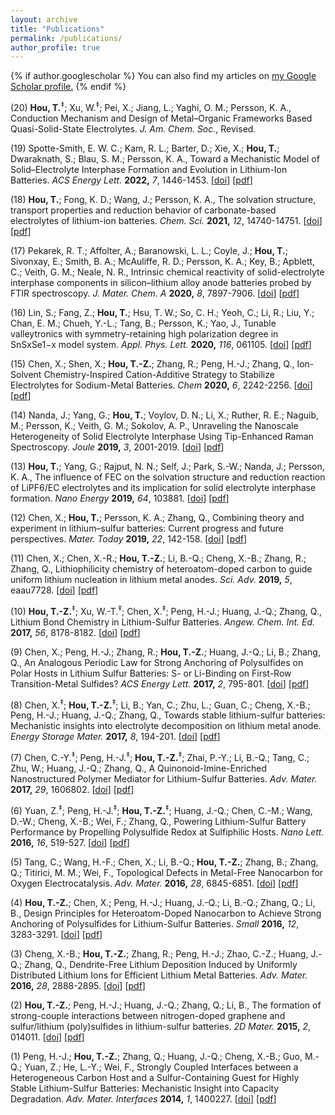 ```yaml
---
layout: archive
title: "Publications"
permalink: /publications/
author_profile: true
---
```


{% if author.googlescholar %}
  You can also find my articles on <u><a href="{{author.googlescholar}}">my Google Scholar profile</a>.</u>
{% endif %}

(20) **Hou, T.**<sup>‡</sup>; Xu, W.<sup>‡</sup>; Pei, X.; Jiang, L.; Yaghi, O. M.; Persson, K. A., Conduction Mechanism and Design of Metal–Organic Frameworks Based Quasi-Solid-State Electrolytes. *J. Am. Chem. Soc.*, Revised.

(19) Spotte-Smith, E. W. C.; Kam, R. L.; Barter, D.; Xie, X.; **Hou, T.**; Dwaraknath, S.; Blau, S. M.; Persson, K. A., Toward a Mechanistic Model of Solid–Electrolyte Interphase Formation and Evolution in Lithium-Ion Batteries. *ACS Energy Lett.* **2022,** *7*, 1446-1453. [[doi](https://doi.org/10.1021/acsenergylett.2c00517)] [[pdf](https://tingzhenghou.github.io/files/papers/ACSEL-2022-kMC.pdf)] 

(18) **Hou, T.**; Fong, K. D.; Wang, J.; Persson, K. A., The solvation structure, transport properties and reduction behavior of carbonate-based electrolytes of lithium-ion batteries. *Chem. Sci.* **2021,** *12*, 14740-14751. [[doi](https://doi.org/10.1039/D1SC04265C)] [[pdf](https://tingzhenghou.github.io/files/papers/ChemSci-2021-gen2.pdf)]

(17) Pekarek, R. T.; Affolter, A.; Baranowski, L. L.; Coyle, J.; **Hou, T.**; Sivonxay, E.; Smith, B. A.; McAuliffe, R. D.; Persson, K. A.; Key, B.; Apblett, C.; Veith, G. M.; Neale, N. R., Intrinsic chemical reactivity of solid-electrolyte interphase components in silicon–lithium alloy anode batteries probed by FTIR spectroscopy. *J. Mater. Chem. A* **2020,** *8*, 7897-7906. [[doi](https://doi.org/10.1039/C9TA13535A)] [[pdf](https://tingzhenghou.github.io/files/papers/JMCA-2020-FTIR.pdf)]

(16) Lin, S.; Fang, Z.; **Hou, T.**; Hsu, T. W.; So, C. H.; Yeoh, C.; Li, R.; Liu, Y.; Chan, E. M.; Chueh, Y.-L.; Tang, B.; Persson, K.; Yao, J., Tunable valleytronics with symmetry-retaining high polarization degree in SnSxSe1−x model system. *Appl. Phys. Lett.* **2020,** *116*, 061105. [[doi](https://doi.org/10.1063/1.5128717)] [[pdf](https://tingzhenghou.github.io/files/papers/APL-2020-SnSxSe1−x.pdf)]

(15) Chen, X.; Shen, X.; **Hou, T.-Z.**; Zhang, R.; Peng, H.-J.; Zhang, Q., Ion-Solvent Chemistry-Inspired Cation-Additive Strategy to Stabilize Electrolytes for Sodium-Metal Batteries. *Chem* **2020,** *6*, 2242-2256. [[doi](https://doi.org/10.1016/j.chempr.2020.06.036)] [[pdf](https://tingzhenghou.github.io/files/papers/Chem-2020-Cation-Additive.pdf)]

(14) Nanda, J.; Yang, G.; **Hou, T.**; Voylov, D. N.; Li, X.; Ruther, R. E.; Naguib, M.; Persson, K.; Veith, G. M.; Sokolov, A. P., Unraveling the Nanoscale Heterogeneity of Solid Electrolyte Interphase Using Tip-Enhanced Raman Spectroscopy. *Joule* **2019,** *3*, 2001-2019. [[doi](https://doi.org/10.1016/j.joule.2019.05.026)] [[pdf](https://tingzhenghou.github.io/files/papers/Joule-2019-TERS.pdf)]

(13) **Hou, T.**; Yang, G.; Rajput, N. N.; Self, J.; Park, S.-W.; Nanda, J.; Persson, K. A., The influence of FEC on the solvation structure and reduction reaction of LiPF6/EC electrolytes and its implication for solid electrolyte interphase formation. *Nano Energy* **2019,** *64*, 103881. [[doi](https://doi.org/10.1016/j.nanoen.2019.103881)] [[pdf](https://tingzhenghou.github.io/files/papers/NanoEner-2019-FEC.pdf)]

(12) Chen, X.; **Hou, T.**; Persson, K. A.; Zhang, Q., Combining theory and experiment in lithium–sulfur batteries: Current progress and future perspectives. *Mater. Today* **2019,** *22*, 142-158. [[doi](https://doi.org/10.1016/j.mattod.2018.04.007)] [[pdf](https://tingzhenghou.github.io/files/papers/Materials-Today-2019.pdf)]

(11) Chen, X.; Chen, X.-R.; **Hou, T.-Z.**; Li, B.-Q.; Cheng, X.-B.; Zhang, R.; Zhang, Q., Lithiophilicity chemistry of heteroatom-doped carbon to guide uniform lithium nucleation in lithium metal anodes. *Sci. Adv.* **2019,** *5*, eaau7728. [[doi](https://doi.org/10.1126/sciadv.aau7728)] [[pdf](https://tingzhenghou.github.io/files/papers/SciAdv-2019.pdf)]

(10) **Hou, T.-Z.**<sup>‡</sup>; Xu, W.-T.<sup>‡</sup>; Chen, X.<sup>‡</sup>; Peng, H.-J.; Huang, J.-Q.; Zhang, Q., Lithium Bond Chemistry in Lithium-Sulfur Batteries. *Angew. Chem. Int. Ed.* **2017,** *56*, 8178-8182. [[doi](https://doi.org/10.1002/anie.201704324)] [[pdf](https://tingzhenghou.github.io/files/papers/AC.pdf)]

(9) Chen, X.; Peng, H.-J.; Zhang, R.; **Hou, T.-Z.**; Huang, J.-Q.; Li, B.; Zhang, Q., An Analogous Periodic Law for Strong Anchoring of Polysulfides on Polar Hosts in Lithium Sulfur Batteries: S- or Li-Binding on First-Row Transition-Metal Sulfides? *ACS Energy Lett.* **2017,** *2*, 795-801. [[doi](https://doi.org/10.1021/acsenergylett.7b00164)] [[pdf](https://tingzhenghou.github.io/files/papers/ACSEL-2017-analogous.pdf)]

(8) Chen, X.<sup>‡</sup>; **Hou, T.-Z.**<sup>‡</sup>; Li, B.; Yan, C.; Zhu, L.; Guan, C.; Cheng, X.-B.; Peng, H.-J.; Huang, J.-Q.; Zhang, Q., Towards stable lithium-sulfur batteries: Mechanistic insights into electrolyte decomposition on lithium metal anode. *Energy Storage Mater.* **2017,** *8*, 194-201. [[doi](https://doi.org/10.1016/j.ensm.2017.01.003)] [[pdf](https://tingzhenghou.github.io/files/papers/ESM.pdf)]

(7) Chen, C.-Y.<sup>‡</sup>; Peng, H.-J.<sup>‡</sup>; **Hou, T.-Z.**<sup>‡</sup>; Zhai, P.-Y.; Li, B.-Q.; Tang, C.; Zhu, W.; Huang, J.-Q.; Zhang, Q., A Quinonoid-Imine-Enriched Nanostructured Polymer Mediator for Lithium-Sulfur Batteries. *Adv. Mater.* **2017,** *29*, 1606802. [[doi](https://doi.org/10.1002/adma.201606802)] [[pdf](https://tingzhenghou.github.io/files/papers/AM-Quinonoid-Imine.pdf)]

(6) Yuan, Z.<sup>‡</sup>; Peng, H.-J.<sup>‡</sup>; **Hou, T.-Z.**<sup>‡</sup>; Huang, J.-Q.; Chen, C.-M.; Wang, D.-W.; Cheng, X.-B.; Wei, F.; Zhang, Q., Powering Lithium-Sulfur Battery Performance by Propelling Polysulfide Redox at Sulfiphilic Hosts. *Nano Lett.* **2016,** *16*, 519-527. [[doi](https://doi.org/10.1021/acs.nanolett.5b04166)] [[pdf](https://tingzhenghou.github.io/files/papers/NL.pdf)]

(5) Tang, C.; Wang, H.-F.; Chen, X.; Li, B.-Q.; **Hou, T.-Z.**; Zhang, B.; Zhang, Q.; Titirici, M. M.; Wei, F., Topological Defects in Metal-Free Nanocarbon for Oxygen Electrocatalysis. *Adv. Mater.* **2016,** *28*, 6845-6851. [[doi](https://doi.org/10.1002/adma.201601406)] [[pdf](https://tingzhenghou.github.io/files/papers/AM-OER-ORR.pdf)]

(4) **Hou, T.-Z.**; Chen, X.; Peng, H.-J.; Huang, J.-Q.; Li, B.-Q.; Zhang, Q.; Li, B., Design Principles for Heteroatom-Doped Nanocarbon to Achieve Strong Anchoring of Polysulfides for Lithium-Sulfur Batteries. *Small* **2016,** *12*, 3283-3291. [[doi](https://doi.org/10.1002/smll.201600809)] [[pdf](https://tingzhenghou.github.io/files/papers/Small.pdf)]

(3) Cheng, X.-B.; **Hou, T.-Z.**; Zhang, R.; Peng, H.-J.; Zhao, C.-Z.; Huang, J.-Q.; Zhang, Q., Dendrite-Free Lithium Deposition Induced by Uniformly Distributed Lithium Ions for Efficient Lithium Metal Batteries. *Adv. Mater.* **2016,** *28*, 2888-2895. [[doi](https://doi.org/10.1002/adma.201506124)] [[pdf](https://tingzhenghou.github.io/files/papers/AM-Dendrite.pdf)]

(2) **Hou, T.-Z.**; Peng, H.-J.; Huang, J.-Q.; Zhang, Q.; Li, B., The formation of strong-couple interactions between nitrogen-doped graphene and sulfur/lithium (poly)sulfides in lithium-sulfur batteries. *2D Mater.* **2015,** *2*, 014011. [[doi](https://doi.org/10.1088/2053-1583/2/1/014011)] [[pdf](https://tingzhenghou.github.io/files/papers/2DMater.pdf)]

(1) Peng, H.-J.; **Hou, T.-Z.**; Zhang, Q.; Huang, J.-Q.; Cheng, X.-B.; Guo, M.-Q.; Yuan, Z.; He, L.-Y.; Wei, F., Strongly Coupled Interfaces between a Heterogeneous Carbon Host and a Sulfur-Containing Guest for Highly Stable Lithium-Sulfur Batteries: Mechanistic Insight into Capacity Degradation. *Adv. Mater. Interfaces* **2014,** *1*, 1400227. [[doi](https://doi.org/10.1002/admi.201400227)] [[pdf](https://tingzhenghou.github.io/files/papers/AMI.pdf)]

